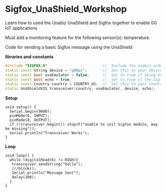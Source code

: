 # Sigfox_UnaShield_Workshop
Learn how to used the Unabiz UnaShield and Sigfox together to enable 0G IoT applications

Must add a monitoring feature for the following sensor(s): temperature.


Code for sending a basic Sigfox message using the UnaShield:

**libraries and constants**

```c++
#include "SIGFOX.h"                         //  Include the unabiz-arduino library.
static const String device = "g88pi";       //  Set this to your device name if you're using UnaBiz Emulator.
static const bool useEmulator = false;      //  Set to true if using UnaBiz Emulator.
static const bool echo = true;              //  Set to true if the Sigfox library should display the executed commands.
static const Country country = COUNTRY_US;  //  Set this to your country to configure the Sigfox transmission frequencies.
static UnaShieldV2S transceiver(country, useEmulator, device, echo);
```
**Setup**

```
void setup() {
  Serial.begin(9600);
  pinMode(6, INPUT);   
  pinMode(8, OUTPUT);
  if (!transceiver.begin()) stop(F("Unable to init Sigfox module, may be missing"));
  Serial.println("Transceiver Works");
}
```

**Loop**
```
void loop() {
  while (digitalRead(6) != HIGH){
   transceiver.sendString("hello");
   ///blink();
   Serial.println("Message Sent");
   delay(100);
  }
}
```
